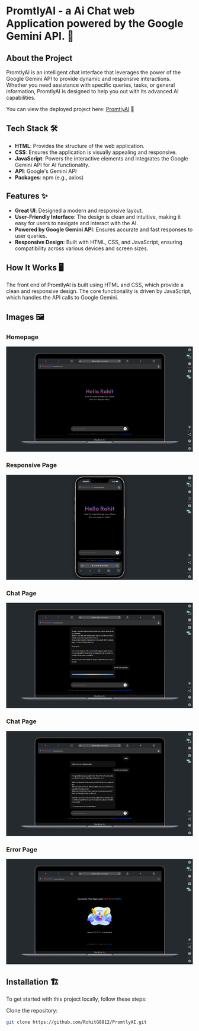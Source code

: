 # PromtlyAI - a Ai Chat web Application powered by the Google Gemini API. 🌟

## About the Project

PromtlyAI is an intelligent chat interface that leverages the power of the Google Gemini API to provide dynamic and responsive interactions. Whether you need assistance with specific queries, tasks, or general information, PromtlyAI is designed to help you out with its advanced AI capabilities.

You can view the deployed project here: [PromtlyAI](https://promtly-ai.vercel.app/) 🚀

## Tech Stack 🛠️

- **HTML**: Provides the structure of the web application.
- **CSS**: Ensures the application is visually appealing and responsive.
- **JavaScript**: Powers the interactive elements and integrates the Google Gemini API for AI functionality.
- **API**: Google's Gemini API
- **Packages**: npm (e.g., axios)

## Features ✨

- **Great UI**: Designed a modern and responsive layout.
- **User-Friendly Interface**: The design is clean and intuitive, making it easy for users to navigate and interact with the AI.
- **Powered by Google Gemini API**: Ensures accurate and fast responses to user queries.
- **Responsive Design**: Built with HTML, CSS, and JavaScript, ensuring compatibility across various devices and screen sizes.

## How It Works 🖥️

The front end of PromtlyAI is built using HTML and CSS, which provide a clean and responsive design. The core functionality is driven by JavaScript, which handles the API calls to Google Gemini.

## Images 🖼️

### Homepage

![Homepage](https://github.com/RohitG8812/PromtlyAI/blob/main/assets/preview/homePage.png?raw=true)

### Responsive Page

![Responsive Page](https://github.com/RohitG8812/PromtlyAI/blob/main/assets/preview/Responsive.png?raw=true)

### Chat Page

![Chat Page](https://github.com/RohitG8812/PromtlyAI/blob/main/assets/preview/chatPage.png?raw=true)

### Chat Page
![Chat Page](https://github.com/RohitG8812/PromtlyAI/blob/main/assets/preview/chatPage2.png?raw=true)

### Error Page

![Error Page](https://github.com/RohitG8812/PromtlyAI/blob/main/assets/preview/ErrorPage.png?raw=true)

## Installation 🏗️

To get started with this project locally, follow these steps:

Clone the repository:

   ```bash
   git clone https://github.com/RohitG8812/PromtlyAI.git
    
